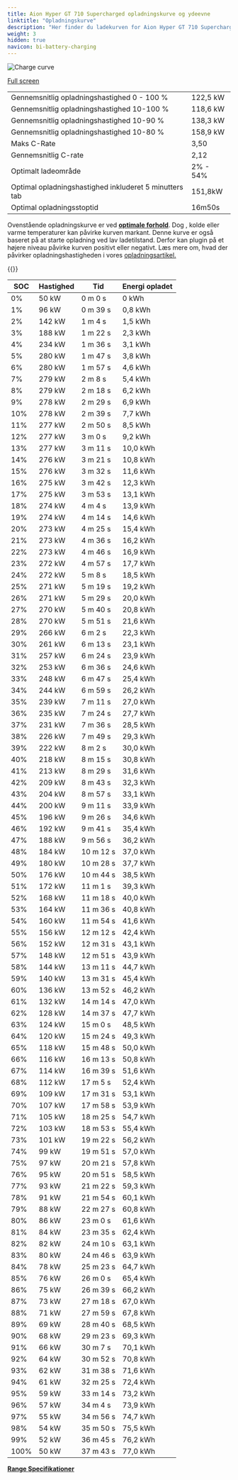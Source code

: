 ```yaml
---
title: Aion Hyper GT 710 Supercharged opladningskurve og ydeevne
linktitle: "Opladningskurve"
description: "Her finder du ladekurven for Aion Hyper GT 710 Supercharged."
weight: 3
hidden: true
navicon: bi-battery-charging
---
```

<!-- markdownlint-disable MD033 -->
<img src="../chargingcurve.svg" alt="Charge curve" class="img-fluid">

[Full screen](/models/aion/hyper_gt/hyper_gt_710_supercharged/chargingcurve.svg)


<table class="table table-striped border">
<tbody>
<tr>
<td>Gennemsnitlig opladningshastighed 0 - 100 %</td><td>122,5 kW</td>
</tr>
<tr>
<td>Gennemsnitlig opladningshastighed 10-100 %</td><td>118,6 kW</td>
</tr>
<tr>
<td>Gennemsnitlig opladningshastighed 10-90 %</td><td>138,3 kW</td>
</tr>
<tr>
<td>Gennemsnitlig opladningshastighed 10-80 %</td><td>158,9 kW</td>
</tr>
<tr>
<td>Maks C-Rate</td><td>3,50</td>
</tr>
<tr>
<td>Gennemsnitlig C-rate</td><td>2,12</td>
</tr>
<tr>
<td>Optimalt ladeområde</td><td>2% - 54%</td>
</tr>
<tr>
<td>Optimal opladningshastighed inkluderet 5 minutters tab</td><td>151,8kW</td>
</tr>
<tr>
<td>Optimal opladningsstoptid</td><td>16m50s</td>
</tr>
</tbody>
</table>


Ovenstående opladningskurve er ved **[optimale forhold](../../../../../technology/battery/charging/#temperatur)**. Dog , kolde eller varme temperaturer kan påvirke kurven markant. Denne kurve er også baseret på at starte opladning ved lav ladetilstand. Derfor kan plugin på et højere niveau påvirke kurven positivt eller negativt. Læs mere om, hvad der påvirker opladningshastigheden i vores [opladningsartikel.](../../../../../technology/battery/charging/)


{{<evkxdisplayaddarticle />}}
<table class="table table-striped border">
<thead>
<tr><th>SOC</th><th>Hastighed</th><th>Tid</th><th>Energi opladet</th></tr>
</thead>
<tbody>
<tr>
<td>0%</td><td>50 kW</td><td> 0 m 0 s </td><td>0 kWh </td>
</tr>
<tr>
<td>1%</td><td>96 kW</td><td> 0 m 39 s </td><td>0,8 kWh </td>
</tr>
<tr>
<td>2%</td><td>142 kW</td><td> 1 m 4 s </td><td>1,5 kWh </td>
</tr>
<tr>
<td>3%</td><td>188 kW</td><td> 1 m 22 s </td><td>2,3 kWh </td>
</tr>
<tr>
<td>4%</td><td>234 kW</td><td> 1 m 36 s </td><td>3,1 kWh </td>
</tr>
<tr>
<td>5%</td><td>280 kW</td><td> 1 m 47 s </td><td>3,8 kWh </td>
</tr>
<tr>
<td>6%</td><td>280 kW</td><td> 1 m 57 s </td><td>4,6 kWh </td>
</tr>
<tr>
<td>7%</td><td>279 kW</td><td> 2 m 8 s </td><td>5,4 kWh </td>
</tr>
<tr>
<td>8%</td><td>279 kW</td><td> 2 m 18 s </td><td>6,2 kWh </td>
</tr>
<tr>
<td>9%</td><td>278 kW</td><td> 2 m 29 s </td><td>6,9 kWh </td>
</tr>
<tr>
<td>10%</td><td>278 kW</td><td> 2 m 39 s </td><td>7,7 kWh </td>
</tr>
<tr>
<td>11%</td><td>277 kW</td><td> 2 m 50 s </td><td>8,5 kWh </td>
</tr>
<tr>
<td>12%</td><td>277 kW</td><td> 3 m 0 s </td><td>9,2 kWh </td>
</tr>
<tr>
<td>13%</td><td>277 kW</td><td> 3 m 11 s </td><td>10,0 kWh </td>
</tr>
<tr>
<td>14%</td><td>276 kW</td><td> 3 m 21 s </td><td>10,8 kWh </td>
</tr>
<tr>
<td>15%</td><td>276 kW</td><td> 3 m 32 s </td><td>11,6 kWh </td>
</tr>
<tr>
<td>16%</td><td>275 kW</td><td> 3 m 42 s </td><td>12,3 kWh </td>
</tr>
<tr>
<td>17%</td><td>275 kW</td><td> 3 m 53 s </td><td>13,1 kWh </td>
</tr>
<tr>
<td>18%</td><td>274 kW</td><td> 4 m 4 s </td><td>13,9 kWh </td>
</tr>
<tr>
<td>19%</td><td>274 kW</td><td> 4 m 14 s </td><td>14,6 kWh </td>
</tr>
<tr>
<td>20%</td><td>273 kW</td><td> 4 m 25 s </td><td>15,4 kWh </td>
</tr>
<tr>
<td>21%</td><td>273 kW</td><td> 4 m 36 s </td><td>16,2 kWh </td>
</tr>
<tr>
<td>22%</td><td>273 kW</td><td> 4 m 46 s </td><td>16,9 kWh </td>
</tr>
<tr>
<td>23%</td><td>272 kW</td><td> 4 m 57 s </td><td>17,7 kWh </td>
</tr>
<tr>
<td>24%</td><td>272 kW</td><td> 5 m 8 s </td><td>18,5 kWh </td>
</tr>
<tr>
<td>25%</td><td>271 kW</td><td> 5 m 19 s </td><td>19,2 kWh </td>
</tr>
<tr>
<td>26%</td><td>271 kW</td><td> 5 m 29 s </td><td>20,0 kWh </td>
</tr>
<tr>
<td>27%</td><td>270 kW</td><td> 5 m 40 s </td><td>20,8 kWh </td>
</tr>
<tr>
<td>28%</td><td>270 kW</td><td> 5 m 51 s </td><td>21,6 kWh </td>
</tr>
<tr>
<td>29%</td><td>266 kW</td><td> 6 m 2 s </td><td>22,3 kWh </td>
</tr>
<tr>
<td>30%</td><td>261 kW</td><td> 6 m 13 s </td><td>23,1 kWh </td>
</tr>
<tr>
<td>31%</td><td>257 kW</td><td> 6 m 24 s </td><td>23,9 kWh </td>
</tr>
<tr>
<td>32%</td><td>253 kW</td><td> 6 m 36 s </td><td>24,6 kWh </td>
</tr>
<tr>
<td>33%</td><td>248 kW</td><td> 6 m 47 s </td><td>25,4 kWh </td>
</tr>
<tr>
<td>34%</td><td>244 kW</td><td> 6 m 59 s </td><td>26,2 kWh </td>
</tr>
<tr>
<td>35%</td><td>239 kW</td><td> 7 m 11 s </td><td>27,0 kWh </td>
</tr>
<tr>
<td>36%</td><td>235 kW</td><td> 7 m 24 s </td><td>27,7 kWh </td>
</tr>
<tr>
<td>37%</td><td>231 kW</td><td> 7 m 36 s </td><td>28,5 kWh </td>
</tr>
<tr>
<td>38%</td><td>226 kW</td><td> 7 m 49 s </td><td>29,3 kWh </td>
</tr>
<tr>
<td>39%</td><td>222 kW</td><td> 8 m 2 s </td><td>30,0 kWh </td>
</tr>
<tr>
<td>40%</td><td>218 kW</td><td> 8 m 15 s </td><td>30,8 kWh </td>
</tr>
<tr>
<td>41%</td><td>213 kW</td><td> 8 m 29 s </td><td>31,6 kWh </td>
</tr>
<tr>
<td>42%</td><td>209 kW</td><td> 8 m 43 s </td><td>32,3 kWh </td>
</tr>
<tr>
<td>43%</td><td>204 kW</td><td> 8 m 57 s </td><td>33,1 kWh </td>
</tr>
<tr>
<td>44%</td><td>200 kW</td><td> 9 m 11 s </td><td>33,9 kWh </td>
</tr>
<tr>
<td>45%</td><td>196 kW</td><td> 9 m 26 s </td><td>34,6 kWh </td>
</tr>
<tr>
<td>46%</td><td>192 kW</td><td> 9 m 41 s </td><td>35,4 kWh </td>
</tr>
<tr>
<td>47%</td><td>188 kW</td><td> 9 m 56 s </td><td>36,2 kWh </td>
</tr>
<tr>
<td>48%</td><td>184 kW</td><td> 10 m 12 s </td><td>37,0 kWh </td>
</tr>
<tr>
<td>49%</td><td>180 kW</td><td> 10 m 28 s </td><td>37,7 kWh </td>
</tr>
<tr>
<td>50%</td><td>176 kW</td><td> 10 m 44 s </td><td>38,5 kWh </td>
</tr>
<tr>
<td>51%</td><td>172 kW</td><td> 11 m 1 s </td><td>39,3 kWh </td>
</tr>
<tr>
<td>52%</td><td>168 kW</td><td> 11 m 18 s </td><td>40,0 kWh </td>
</tr>
<tr>
<td>53%</td><td>164 kW</td><td> 11 m 36 s </td><td>40,8 kWh </td>
</tr>
<tr>
<td>54%</td><td>160 kW</td><td> 11 m 54 s </td><td>41,6 kWh </td>
</tr>
<tr>
<td>55%</td><td>156 kW</td><td> 12 m 12 s </td><td>42,4 kWh </td>
</tr>
<tr>
<td>56%</td><td>152 kW</td><td> 12 m 31 s </td><td>43,1 kWh </td>
</tr>
<tr>
<td>57%</td><td>148 kW</td><td> 12 m 51 s </td><td>43,9 kWh </td>
</tr>
<tr>
<td>58%</td><td>144 kW</td><td> 13 m 11 s </td><td>44,7 kWh </td>
</tr>
<tr>
<td>59%</td><td>140 kW</td><td> 13 m 31 s </td><td>45,4 kWh </td>
</tr>
<tr>
<td>60%</td><td>136 kW</td><td> 13 m 52 s </td><td>46,2 kWh </td>
</tr>
<tr>
<td>61%</td><td>132 kW</td><td> 14 m 14 s </td><td>47,0 kWh </td>
</tr>
<tr>
<td>62%</td><td>128 kW</td><td> 14 m 37 s </td><td>47,7 kWh </td>
</tr>
<tr>
<td>63%</td><td>124 kW</td><td> 15 m 0 s </td><td>48,5 kWh </td>
</tr>
<tr>
<td>64%</td><td>120 kW</td><td> 15 m 24 s </td><td>49,3 kWh </td>
</tr>
<tr>
<td>65%</td><td>118 kW</td><td> 15 m 48 s </td><td>50,0 kWh </td>
</tr>
<tr>
<td>66%</td><td>116 kW</td><td> 16 m 13 s </td><td>50,8 kWh </td>
</tr>
<tr>
<td>67%</td><td>114 kW</td><td> 16 m 39 s </td><td>51,6 kWh </td>
</tr>
<tr>
<td>68%</td><td>112 kW</td><td> 17 m 5 s </td><td>52,4 kWh </td>
</tr>
<tr>
<td>69%</td><td>109 kW</td><td> 17 m 31 s </td><td>53,1 kWh </td>
</tr>
<tr>
<td>70%</td><td>107 kW</td><td> 17 m 58 s </td><td>53,9 kWh </td>
</tr>
<tr>
<td>71%</td><td>105 kW</td><td> 18 m 25 s </td><td>54,7 kWh </td>
</tr>
<tr>
<td>72%</td><td>103 kW</td><td> 18 m 53 s </td><td>55,4 kWh </td>
</tr>
<tr>
<td>73%</td><td>101 kW</td><td> 19 m 22 s </td><td>56,2 kWh </td>
</tr>
<tr>
<td>74%</td><td>99 kW</td><td> 19 m 51 s </td><td>57,0 kWh </td>
</tr>
<tr>
<td>75%</td><td>97 kW</td><td> 20 m 21 s </td><td>57,8 kWh </td>
</tr>
<tr>
<td>76%</td><td>95 kW</td><td> 20 m 51 s </td><td>58,5 kWh </td>
</tr>
<tr>
<td>77%</td><td>93 kW</td><td> 21 m 22 s </td><td>59,3 kWh </td>
</tr>
<tr>
<td>78%</td><td>91 kW</td><td> 21 m 54 s </td><td>60,1 kWh </td>
</tr>
<tr>
<td>79%</td><td>88 kW</td><td> 22 m 27 s </td><td>60,8 kWh </td>
</tr>
<tr>
<td>80%</td><td>86 kW</td><td> 23 m 0 s </td><td>61,6 kWh </td>
</tr>
<tr>
<td>81%</td><td>84 kW</td><td> 23 m 35 s </td><td>62,4 kWh </td>
</tr>
<tr>
<td>82%</td><td>82 kW</td><td> 24 m 10 s </td><td>63,1 kWh </td>
</tr>
<tr>
<td>83%</td><td>80 kW</td><td> 24 m 46 s </td><td>63,9 kWh </td>
</tr>
<tr>
<td>84%</td><td>78 kW</td><td> 25 m 23 s </td><td>64,7 kWh </td>
</tr>
<tr>
<td>85%</td><td>76 kW</td><td> 26 m 0 s </td><td>65,4 kWh </td>
</tr>
<tr>
<td>86%</td><td>75 kW</td><td> 26 m 39 s </td><td>66,2 kWh </td>
</tr>
<tr>
<td>87%</td><td>73 kW</td><td> 27 m 18 s </td><td>67,0 kWh </td>
</tr>
<tr>
<td>88%</td><td>71 kW</td><td> 27 m 59 s </td><td>67,8 kWh </td>
</tr>
<tr>
<td>89%</td><td>69 kW</td><td> 28 m 40 s </td><td>68,5 kWh </td>
</tr>
<tr>
<td>90%</td><td>68 kW</td><td> 29 m 23 s </td><td>69,3 kWh </td>
</tr>
<tr>
<td>91%</td><td>66 kW</td><td> 30 m 7 s </td><td>70,1 kWh </td>
</tr>
<tr>
<td>92%</td><td>64 kW</td><td> 30 m 52 s </td><td>70,8 kWh </td>
</tr>
<tr>
<td>93%</td><td>62 kW</td><td> 31 m 38 s </td><td>71,6 kWh </td>
</tr>
<tr>
<td>94%</td><td>61 kW</td><td> 32 m 25 s </td><td>72,4 kWh </td>
</tr>
<tr>
<td>95%</td><td>59 kW</td><td> 33 m 14 s </td><td>73,2 kWh </td>
</tr>
<tr>
<td>96%</td><td>57 kW</td><td> 34 m 4 s </td><td>73,9 kWh </td>
</tr>
<tr>
<td>97%</td><td>55 kW</td><td> 34 m 56 s </td><td>74,7 kWh </td>
</tr>
<tr>
<td>98%</td><td>54 kW</td><td> 35 m 50 s </td><td>75,5 kWh </td>
</tr>
<tr>
<td>99%</td><td>52 kW</td><td> 36 m 45 s </td><td>76,2 kWh </td>
</tr>
<tr>
<td>100%</td><td>50 kW</td><td> 37 m 43 s </td><td>77,0 kWh </td>
</tr>
</tbody>
</table>

<div class="mt-3 mb-3">
<a href="../rangeandconsumption/" class="text-decoration-none text-black">
<strong><i class="bi-arrow-left"></i> Range </strong>
</a>
<a href="../specifications/" class="text-decoration-none text-black float-end">
<strong>Specifikationer <i class="bi-arrow-right"></i></strong>
</a>
</div>
